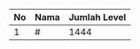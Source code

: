 | No | Nama            | Jumlah Level |
|----|-----------------|--------------|
| 1  | #    |    1444        |
